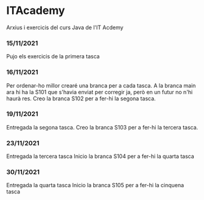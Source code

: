 # ITAcademy
Arxius i exercicis del curs Java de l'IT Acdemy

### 15/11/2021
Pujo els exercicis de la primera tasca

### 16/11/2021
Per ordenar-ho millor crearé una branca per a cada tasca.
A la branca main ara hi ha la S101 que s'havia enviat per corregir ja, però en un futur no n'hi haurà res.
Creo la branca S102 per a fer-hi la segona tasca.

### 19/11/2021
Entregada la segona tasca.
Creo la branca S103 per a fer-hi la tercera tasca.

### 23/11/2021
Entregada la tercera tasca
Inicio la branca S104 per a fer-hi la quarta tasca

### 30/11/2021
Entregada la quarta tasca
Inicio la branca S105 per a fer-hi la cinquena tasca
